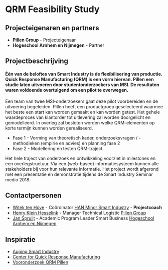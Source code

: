 # QRM Feasibility Study

## Projecteigenaren en partners
+ **Pillen Group** - Projecteigenaar
+ **Hogeschool Arnhem en Nijmegen** - Partner

## Projectbeschrijving
#### Één van de beloftes van Smart Industry is de flexibilisering van productie. Quick Response Manufacturing (QRM) is een vorm hiervan. Pillen een studie laten uitvoeren door studentonderzoekers van MSI. De resultaten waren voldoende overtuigend om een pilot te overwegen.

Een team van twee MSI-onderzoekers gaat deze pilot voorbereiden en de uitvoering begeleiden. Pillen heeft een productgroep geselecteerd waarmee het beste een start kan worden gemaakt en kan worden getest. Het gehele waardeproces van klantorder tot uitlevering zal worden doorgelicht en gemodelleerd. In overleg zal besloten worden welke QRM-elementen op korte termijn kunnen worden gerealiseerd. 

+ Fase 1 - Vorming van theoretisch kader, onderzoeksvragen / -methodieken (empirie en advies) en planning fase 2
+ Fase 2 - Modellering en testen QRM-traject.

Het hele traject van onderzoek en ontwikkeling voorziet in milestones en een overlegstructuur. Via een (web-based) informatiesysteem kunnen alle stakeholders bij voor hun relevante informatie. Het project wordt afgerond met een presentatie en demonstratie tijdens de Smart Industry Seminar medio 2018.

## Contactpersonen
+ [Witek ten Hove](https://www.linkedin.com/in/witektenhove/) - Coördinator [HAN Minor Smart Industry](https://witusj.github.io/MinorSI/) - **Projectcoach** 
+ [Henry Klein Hesselink](linkedin.com/in/henry-klein-hesselink-073b1358) - Manager Technical Logistic [Pillen Group](http://www.pillen.eu/)
+ [Jan Spruijt](linkedin.com/in/janspruijt) - Academic Program Leader Smart Business [Hogeschool Arnhem en Nijmegen](https://www.han.nl/)

## Inspiratie
+ [Auping Smart Industry](https://youtu.be/BWgZXhm3WYM)
+ [Center for Quick Response Manufacturing](https://qrm.engr.wisc.edu/)
+ [Vooronderzoek QRM Pillen](https://github.com/minorsmart/sep2017/tree/master/docs/projecten/pillen)

